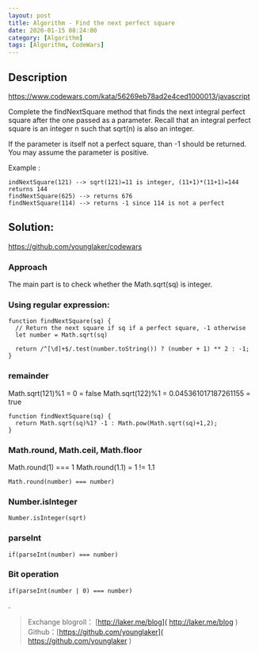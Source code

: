 ```yaml
---
layout: post
title: Algorithm - Find the next perfect square
date: 2020-01-15 08:24:00
category: [Algorithm]
tags: [Algorithm, CodeWars]
---
```


## Description

https://www.codewars.com/kata/56269eb78ad2e4ced1000013/javascript

Complete the findNextSquare method that finds the next integral perfect square after the one passed as a parameter. Recall that an integral perfect square is an integer n such that sqrt(n) is also an integer.

If the parameter is itself not a perfect square, than -1 should be returned. You may assume the parameter is positive.

<!--more-->

Example :

```
indNextSquare(121) --> sqrt(121)=11 is integer, (11+1)*(11+1)=144 returns 144
findNextSquare(625) --> returns 676
findNextSquare(114) --> returns -1 since 114 is not a perfect
```

## Solution:

https://github.com/younglaker/codewars

### Approach

The main part is to check whether the Math.sqrt(sq) is integer.

### Using regular expression:

```
function findNextSquare(sq) {
  // Return the next square if sq if a perfect square, -1 otherwise
  let number = Math.sqrt(sq)

  return /^[\d]+$/.test(number.toString()) ? (number + 1) ** 2 : -1;
}

```

### remainder

Math.sqrt(121)%1 = 0 = false
Math.sqrt(122)%1 = 0.045361017187261155 = true

```
function findNextSquare(sq) {
  return Math.sqrt(sq)%1? -1 : Math.pow(Math.sqrt(sq)+1,2);
}

```

### Math.round, Math.ceil, Math.floor

Math.round(1) === 1
Math.round(1.1) = 1 != 1.1

```
Math.round(number) === number)
```

### Number.isInteger


```
Number.isInteger(sqrt)
```


### parseInt

```
if(parseInt(number) === number)
```

### Bit operation


```
if(parseInt(number | 0) === number)
```

.
> Exchange blogroll： [http://laker.me/blog]( http://laker.me/blog )
> Github：[https://github.com/younglaker]( https://github.com/younglaker )
